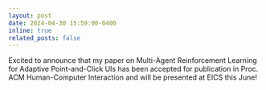 ```yaml
---
layout: post
date: 2024-04-30 15:59:00-0400
inline: true
related_posts: false
---
```


Excited to announce that my paper on Multi-Agent Reinforcement Learning for Adaptive Point-and-Click UIs has been accepted for publication in Proc. ACM Human-Computer Interaction and will be presented at EICS this June! 